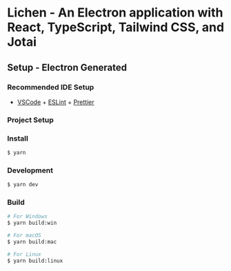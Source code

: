 # Lichen - An Electron application with React, TypeScript, Tailwind CSS, and Jotai

## Setup - Electron Generated

### Recommended IDE Setup

- [VSCode](https://code.visualstudio.com/) + [ESLint](https://marketplace.visualstudio.com/items?itemName=dbaeumer.vscode-eslint) + [Prettier](https://marketplace.visualstudio.com/items?itemName=esbenp.prettier-vscode)

### Project Setup

### Install

```bash
$ yarn
```

### Development

```bash
$ yarn dev
```

### Build

```bash
# For Windows
$ yarn build:win

# For macOS
$ yarn build:mac

# For Linux
$ yarn build:linux
```
